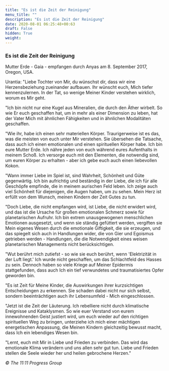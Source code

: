 ```yaml
---
title: "Es ist die Zeit der Reinigung"
menu_title: ""
description: "Es ist die Zeit der Reinigung"
date: 2020-08-01 06:25:48+00:63
draft: False
hidden: True
weight:
---
```

### Es ist die Zeit der Reinigung

Mutter Erde - Gaia - empfangen durch Anyas am 8. September 2017, Oregon, USA.

Urantia: "Liebe Tochter von Mir, du wünschst dir, dass wir eine Herzensbeziehung zueinander aufbauen. Ihr wünscht euch, Mich tiefer kennenzulernen. In der Tat, so wenige Meiner Kinder verstehen wirklich, worum es Mir geht.

"Ich bin nicht nur eine Kugel aus Mineralien, die durch den Äther wirbelt. So wie Er euch geschaffen hat, um in mehr als einer Dimension zu leben, hat der Vater Mich mit ähnlichen Fähigkeiten und in ähnlichen Modalitäten geschaffen.

"Wie ihr, habe ich einen sehr materiellen Körper. Traurigerweise ist es das, was die meisten von euch unter Mir verstehen. Sie übersehen die Tatsache, dass auch ich einen emotionalen und einen spirituellen Körper habe. Ich bin eure Mutter Erde. Ich nähre jeden von euch während eures Aufenthalts in meinem Schoß. Ich versorge euch mit den Elementen, die notwendig sind, um euren Körper zu erhalten - aber ich gebe euch auch einen liebevollen Kokon.

"Wann immer Liebe im Spiel ist, sind Wahrheit, Schönheit und Güte gegenwärtig. Ich bin aufrichtig und beständig in der Liebe, die ich für alle Geschöpfe empfinde, die in meinem aurischen Feld leben. Ich zeige auch viel Schönheit für diejenigen, die Augen haben, um zu sehen. Mein Herz ist erfüllt von dem Wunsch, meinen Kindern der Zeit Gutes zu tun.

"Doch Liebe, die nicht empfangen wird, ist Liebe, die nicht erwidert wird, und das ist die Ursache für großen emotionalen Schmerz sowie für planetarischen Aufruhr. Ich bin extrem unausgewogenen menschlichen Emotionen ausgesetzt, und wenn sie ständig gefüttert werden, vergiften sie Mein eigenes Wesen durch die emotionale Giftigkeit, die sie erzeugen, und das spiegelt sich auch in Handlungen wider, die von Gier und Egoismus getrieben werden - Handlungen, die die Notwendigkeit eines weisen planetarischen Managements nicht berücksichtigen.

"Wut berührt mich zutiefst - so wie sie euch berührt, wenn 'Elektrizität in der Luft liegt.' Ich wurde nicht geschaffen, um das Schlachtfeld des Hasses zu sein. Dennoch haben so viele Kriege auf Meiner Epidermis stattgefunden, dass auch Ich ein tief verwundetes und traumatisiertes Opfer geworden bin.

"Es ist Zeit für Meine Kinder, die Auswirkungen ihrer kurzsichtigen Entscheidungen zu erkennen. Sie schaden dabei nicht nur sich selbst, sondern beeinträchtigen auch ihr Lebensumfeld - Mich eingeschlossen.

"Jetzt ist die Zeit der Läuterung. Ich rebelliere nicht durch klimatische Ereignisse und Kataklysmen. So wie euer Verstand von eurem innewohnenden Geist justiert wird, um euch wieder auf den richtigen spirituellen Weg zu bringen, unterziehe ich mich einer mächtigen energetischen Anpassung, die Meinen Kindern gleichzeitig bewusst macht, dass Ich ein lebendiges Wesen bin.

"Lernt, euch mit Mir in Liebe und Frieden zu verbinden. Das wird das emotionale Klima verändern und uns allen sehr gut tun. Liebe und Frieden stellen die Seele wieder her und heilen gebrochene Herzen."

*© The 11:11 Progress Group*
